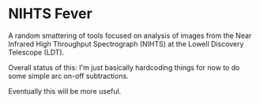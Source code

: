 # NIHTS Fever

A random smattering of tools focused on analysis of images from the
Near Infrared High Throughput Spectrograph (NIHTS) at the Lowell
Discovery Telescope (LDT).

Overall status of this: I'm just basically hardcoding things for now
to do some simple arc on-off subtractions.

Eventually this will be more useful.
